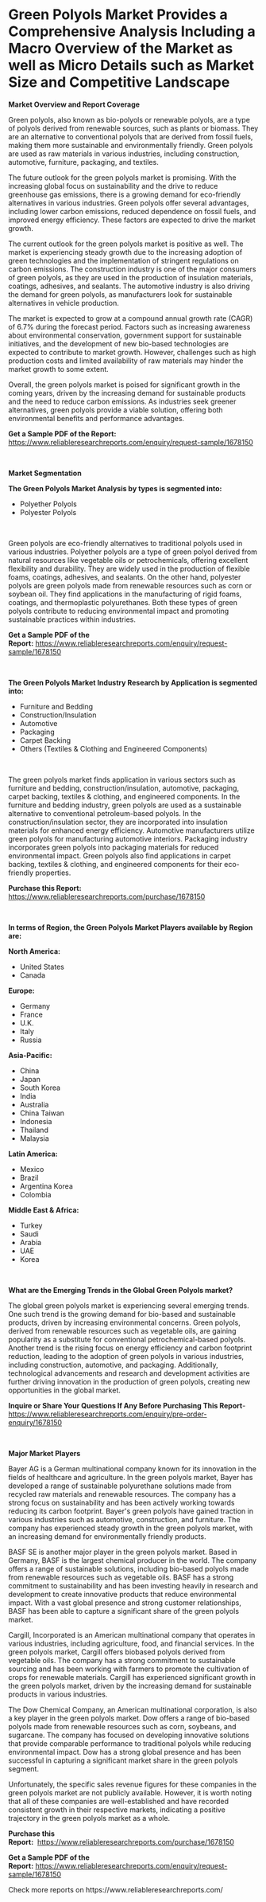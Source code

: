 <p><h1>Green Polyols Market Provides a Comprehensive Analysis Including a Macro Overview of the Market as well as Micro Details such as Market Size and Competitive Landscape</h1></p><p><strong>Market Overview and Report Coverage</strong></p>
<p><p>Green polyols, also known as bio-polyols or renewable polyols, are a type of polyols derived from renewable sources, such as plants or biomass. They are an alternative to conventional polyols that are derived from fossil fuels, making them more sustainable and environmentally friendly. Green polyols are used as raw materials in various industries, including construction, automotive, furniture, packaging, and textiles.</p><p>The future outlook for the green polyols market is promising. With the increasing global focus on sustainability and the drive to reduce greenhouse gas emissions, there is a growing demand for eco-friendly alternatives in various industries. Green polyols offer several advantages, including lower carbon emissions, reduced dependence on fossil fuels, and improved energy efficiency. These factors are expected to drive the market growth.</p><p>The current outlook for the green polyols market is positive as well. The market is experiencing steady growth due to the increasing adoption of green technologies and the implementation of stringent regulations on carbon emissions. The construction industry is one of the major consumers of green polyols, as they are used in the production of insulation materials, coatings, adhesives, and sealants. The automotive industry is also driving the demand for green polyols, as manufacturers look for sustainable alternatives in vehicle production.</p><p>The market is expected to grow at a compound annual growth rate (CAGR) of 6.7% during the forecast period. Factors such as increasing awareness about environmental conservation, government support for sustainable initiatives, and the development of new bio-based technologies are expected to contribute to market growth. However, challenges such as high production costs and limited availability of raw materials may hinder the market growth to some extent.</p><p>Overall, the green polyols market is poised for significant growth in the coming years, driven by the increasing demand for sustainable products and the need to reduce carbon emissions. As industries seek greener alternatives, green polyols provide a viable solution, offering both environmental benefits and performance advantages.</p></p>
<p><strong>Get a Sample PDF of the Report:</strong> <a href="https://www.reliableresearchreports.com/enquiry/request-sample/1678150">https://www.reliableresearchreports.com/enquiry/request-sample/1678150</a></p>
<p>&nbsp;</p>
<p><strong>Market Segmentation</strong></p>
<p><strong>The Green Polyols Market Analysis by types is segmented into:</strong></p>
<p><ul><li>Polyether Polyols</li><li>Polyester Polyols</li></ul></p>
<p>&nbsp;</p>
<p><p>Green polyols are eco-friendly alternatives to traditional polyols used in various industries. Polyether polyols are a type of green polyol derived from natural resources like vegetable oils or petrochemicals, offering excellent flexibility and durability. They are widely used in the production of flexible foams, coatings, adhesives, and sealants. On the other hand, polyester polyols are green polyols made from renewable resources such as corn or soybean oil. They find applications in the manufacturing of rigid foams, coatings, and thermoplastic polyurethanes. Both these types of green polyols contribute to reducing environmental impact and promoting sustainable practices within industries.</p></p>
<p><strong>Get a Sample PDF of the Report:</strong>&nbsp;<a href="https://www.reliableresearchreports.com/enquiry/request-sample/1678150">https://www.reliableresearchreports.com/enquiry/request-sample/1678150</a></p>
<p>&nbsp;</p>
<p><strong>The Green Polyols Market Industry Research by Application is segmented into:</strong></p>
<p><ul><li>Furniture and Bedding</li><li>Construction/Insulation</li><li>Automotive</li><li>Packaging</li><li>Carpet Backing</li><li>Others (Textiles & Clothing and Engineered Components)</li></ul></p>
<p>&nbsp;</p>
<p><p>The green polyols market finds application in various sectors such as furniture and bedding, construction/insulation, automotive, packaging, carpet backing, textiles & clothing, and engineered components. In the furniture and bedding industry, green polyols are used as a sustainable alternative to conventional petroleum-based polyols. In the construction/insulation sector, they are incorporated into insulation materials for enhanced energy efficiency. Automotive manufacturers utilize green polyols for manufacturing automotive interiors. Packaging industry incorporates green polyols into packaging materials for reduced environmental impact. Green polyols also find applications in carpet backing, textiles & clothing, and engineered components for their eco-friendly properties.</p></p>
<p><strong>Purchase this Report:</strong>&nbsp; <a href="https://www.reliableresearchreports.com/purchase/1678150">https://www.reliableresearchreports.com/purchase/1678150</a></p>
<p>&nbsp;</p>
<p><strong>In terms of Region, the Green Polyols Market Players available by Region are:</strong></p>
<p>
    <p> <strong> North America: </strong>
        <ul>
            <li>United States</li>
            <li>Canada</li>
        </ul>
        </p> 
    <p> <strong> Europe: </strong>
        <ul>
            <li>Germany</li>
            <li>France</li>
            <li>U.K.</li>
            <li>Italy</li>
            <li>Russia</li>
        </ul>
        </p> 
    <p> <strong> Asia-Pacific: </strong>
        <ul>
            <li>China</li>
            <li>Japan</li>
            <li>South Korea</li>
            <li>India</li>
            <li>Australia</li>
            <li>China Taiwan</li>
            <li>Indonesia</li>
            <li>Thailand</li>
            <li>Malaysia</li>
        </ul>
        </p> 
    <p> <strong> Latin America: </strong>
        <ul>
            <li>Mexico</li>
            <li>Brazil</li>
            <li>Argentina Korea</li>
            <li>Colombia</li>
        </ul>
        </p> 
    <p> <strong> Middle East & Africa: </strong>
        <ul>
            <li>Turkey</li>
            <li>Saudi</li>
            <li>Arabia</li>
            <li>UAE</li>
            <li>Korea</li>
        </ul>
    </p>
    </p>
<p>&nbsp;</p>
<p><strong>What are the Emerging Trends in the Global Green Polyols market?</strong></p>
<p><p>The global green polyols market is experiencing several emerging trends. One such trend is the growing demand for bio-based and sustainable products, driven by increasing environmental concerns. Green polyols, derived from renewable resources such as vegetable oils, are gaining popularity as a substitute for conventional petrochemical-based polyols. Another trend is the rising focus on energy efficiency and carbon footprint reduction, leading to the adoption of green polyols in various industries, including construction, automotive, and packaging. Additionally, technological advancements and research and development activities are further driving innovation in the production of green polyols, creating new opportunities in the global market.</p></p>
<p><strong>Inquire or Share Your Questions If Any Before Purchasing This Report</strong>- <a href="https://www.reliableresearchreports.com/enquiry/pre-order-enquiry/1678150">https://www.reliableresearchreports.com/enquiry/pre-order-enquiry/1678150</a></p>
<p>&nbsp;</p>
<p><strong>Major Market Players</strong></p>
<p><p>Bayer AG is a German multinational company known for its innovation in the fields of healthcare and agriculture. In the green polyols market, Bayer has developed a range of sustainable polyurethane solutions made from recycled raw materials and renewable resources. The company has a strong focus on sustainability and has been actively working towards reducing its carbon footprint. Bayer's green polyols have gained traction in various industries such as automotive, construction, and furniture. The company has experienced steady growth in the green polyols market, with an increasing demand for environmentally friendly products.</p><p>BASF SE is another major player in the green polyols market. Based in Germany, BASF is the largest chemical producer in the world. The company offers a range of sustainable solutions, including bio-based polyols made from renewable resources such as vegetable oils. BASF has a strong commitment to sustainability and has been investing heavily in research and development to create innovative products that reduce environmental impact. With a vast global presence and strong customer relationships, BASF has been able to capture a significant share of the green polyols market.</p><p>Cargill, Incorporated is an American multinational company that operates in various industries, including agriculture, food, and financial services. In the green polyols market, Cargill offers biobased polyols derived from vegetable oils. The company has a strong commitment to sustainable sourcing and has been working with farmers to promote the cultivation of crops for renewable materials. Cargill has experienced significant growth in the green polyols market, driven by the increasing demand for sustainable products in various industries.</p><p>The Dow Chemical Company, an American multinational corporation, is also a key player in the green polyols market. Dow offers a range of bio-based polyols made from renewable resources such as corn, soybeans, and sugarcane. The company has focused on developing innovative solutions that provide comparable performance to traditional polyols while reducing environmental impact. Dow has a strong global presence and has been successful in capturing a significant market share in the green polyols segment.</p><p>Unfortunately, the specific sales revenue figures for these companies in the green polyols market are not publicly available. However, it is worth noting that all of these companies are well-established and have recorded consistent growth in their respective markets, indicating a positive trajectory in the green polyols market as a whole.</p></p>
<p><strong>Purchase this Report:</strong>&nbsp;&nbsp;<a href="https://www.reliableresearchreports.com/purchase/1678150">https://www.reliableresearchreports.com/purchase/1678150</a></p>
<p></p>
<p><strong>Get a Sample PDF of the Report:</strong>&nbsp;<a href="https://www.reliableresearchreports.com/enquiry/request-sample/1678150">https://www.reliableresearchreports.com/enquiry/request-sample/1678150</a></p>
<p>Check more reports on https://www.reliableresearchreports.com/</p>